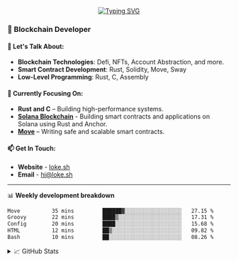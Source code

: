 <center>

[![Typing SVG](https://readme-typing-svg.demolab.com?font=Fira+Code&size=23&duration=3300&pause=1000&center=true&repeat=false&random=false&width=435&height=70&lines=%E0%A4%A8%E0%A4%AE%E0%A4%B8%E0%A5%8D%E0%A4%A4%E0%A5%87+%5BNamaste%5D+%F0%9F%99%8F+%2C+I'm+Lokesh)](https://git.io/typing-svg)

</center>

### 🚀 Blockchain Developer

#### 💬 Let's Talk About:

- **Blockchain Technologies**: Defi, NFTs, Account Abstraction, and more.
- **Smart Contract Development**: Rust, Solidity, Move, Sway
- **Low-Level Programming**: Rust, C, Assembly

#### 🌱 Currently Focusing On:

- **Rust and C** – Building high-performance systems.
- **[Solana Blockchain](https://www.anchor-lang.com/docs)** - Building smart contracts and applications on Solana using Rust and Anchor.
- **[Move](https://aptos.dev/move/move-on-aptos)** – Writing safe and scalable smart contracts.

#### 📫 Get In Touch:

- **Website** - [loke.sh](https://loke.sh)
- **Email** - [hi@loke.sh](mailto:hi@loke.sh)

<hr/>

📊 **Weekly development breakdown**

<!--START_SECTION:waka-->

```txt
Move          35 mins         ██████▓░░░░░░░░░░░░░░░░░░   27.15 %
Groovy        22 mins         ████▒░░░░░░░░░░░░░░░░░░░░   17.31 %
Config        20 mins         ████░░░░░░░░░░░░░░░░░░░░░   15.68 %
HTML          12 mins         ██▒░░░░░░░░░░░░░░░░░░░░░░   09.82 %
Bash          10 mins         ██░░░░░░░░░░░░░░░░░░░░░░░   08.26 %
```

<!--END_SECTION:waka-->

<details>
  <summary>📈 GitHub Stats</summary>
  <br/>
<img style="object-fit: cover;" src="https://readme-stats-github-codetit4n.vercel.app/api?username=codetit4n&cc=0c1121&tc=fff" alt="github-stats">
</details>
